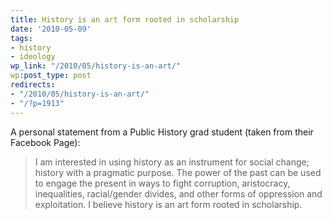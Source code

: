 ```yaml
---
title: History is an art form rooted in scholarship
date: '2010-05-09'
tags:
- history
- ideology
wp_link: "/2010/05/history-is-an-art/"
wp:post_type: post
redirects:
- "/2010/05/history-is-an-art/"
- "/?p=1913"
---
```


A personal statement from a Public History grad student (taken from their Facebook Page):

> I am interested in using history as an instrument for social change; history with a pragmatic purpose. The power of the past can be used to engage the present in ways to fight corruption, aristocracy, inequalities, racial/gender divides, and other forms of oppression and exploitation. I believe history is an art form rooted in scholarship.
